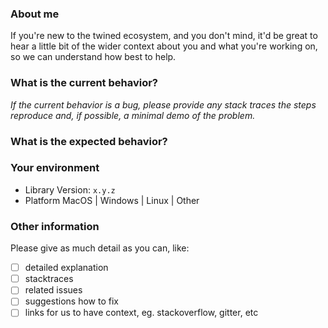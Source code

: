 ### About me

If you're new to the twined ecosystem, and you don't mind, it'd be great to hear a little bit of the wider context about
you and what you're working on, so we can understand how best to help.


### What is the current behavior?

*If the current behavior is a bug, please provide any stack traces the steps reproduce and, if possible, a minimal demo of the problem.*


### What is the expected behavior?


### Your environment

  - Library Version: `x.y.z`
  - Platform MacOS | Windows | Linux | Other


### Other information

Please give as much detail as you can, like:

- [ ] detailed explanation
- [ ] stacktraces
- [ ] related issues
- [ ] suggestions how to fix
- [ ] links for us to have context, eg. stackoverflow, gitter, etc
